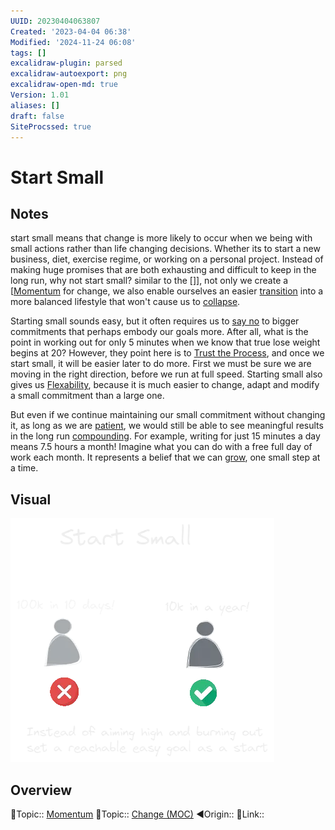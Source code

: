 ```yaml
---
UUID: 20230404063807
Created: '2023-04-04 06:38'
Modified: '2024-11-24 06:08'
tags: []
excalidraw-plugin: parsed
excalidraw-autoexport: png
excalidraw-open-md: true
Version: 1.01
aliases: []
draft: false
SiteProcssed: true
---
```


# Start Small

## Notes

start small means that change is more likely to occur when we being with small actions rather than life changing decisions. Whether its to start a new business, diet, exercise regime, or working on a personal project. Instead of making huge promises that are both exhausting and difficult to keep in the long run, why not start small? similar to the []], not only we create a [[Momentum](/notes/5-minute-rule.md) for change, we also enable ourselves an easier [transition](/notes/habit-formation.md) into a more balanced lifestyle that won't cause us to [collapse](/notes/burnout.md).

Starting small sounds easy, but it often requires us to [say no](/notes/saying-no.md) to bigger commitments that perhaps embody our goals more. After all, what is the point in working out for only 5 minutes when we know that true lose weight begins at 20? However, they point here is to [Trust the Process](/notes/trust-the-process.md), and once we start small, it will be easier later to do more. First we must be sure we are moving in the right direction, before we run at full speed. Starting small also gives us [Flexability](/notes/adaptability.md), because it is much easier to change, adapt and modify a small commitment than a large one.

But even if we continue maintaining our small commitment without changing it, as long as we are [patient](/notes/patience.md), we would still be able to see meaningful results in the long run [compounding](/notes/compounding.md). For example, writing for just 15 minutes a day means 7.5 hours a month! Imagine what you can do with a free full day of work each month. It represents a belief that we can [grow](/notes/growth-mindset.md), one small step at a time.

## Visual

![Start Small.webp](/notes/start-small.webp)

## Overview
🔼Topic:: [Momentum](/notes/momentum.md)
🔼Topic:: [Change (MOC)](/mocs/change-moc.md)
◀Origin::
🔗Link::


